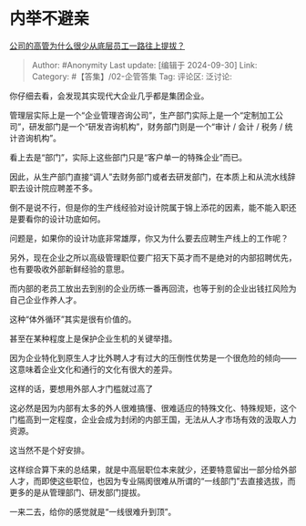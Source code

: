# 内举不避亲
[公司的高管为什么很少从底层员工一路往上提拔？](https://www.zhihu.com/question/636917760/answer/3814047349)

> Author: #Anonymity
> Last update: [编辑于 2024-09-30]
> Link:
> Category: #【答集】/02-企管答集 
> Tag: 
> 评论区:
> 泛讨论:

你仔细去看，会发现其实现代大企业几乎都是集团企业。

管理层实际上是一个“企业管理咨询公司”，生产部门实际上是一个“定制加工公司”，研发部门是一个“研发咨询机构”，财务部门则是一个“审计 / 会计 / 税务 / 统计咨询机构”。

看上去是“部门”，实际上这些部门只是“客户单一的特殊企业”而已。

因此，从生产部门直接“调人”去财务部门或者去研发部门，在本质上和从流水线辞职去设计院应聘差不多。

倒不是说不行，但是你的生产线经验对设计院属于锦上添花的因素，能不能入职还是要看你的设计功底如何。

问题是，如果你的设计功底非常雄厚，你又为什么要去应聘生产线上的工作呢？

另外，现在企业之所以高级管理职位要广招天下英才而不是绝对的内部招聘优先，也有要吸收外部新鲜经验的意思。

而内部的老员工放出去到别的企业历练一番再回流，也等于别的企业出钱扛风险为自己企业作养人才。

这种“体外循环”其实是很有价值的。

甚至在某种程度上是保护企业生机的关键举措。

因为企业特化到原生人才比外聘人才有过大的压倒性优势是一个很危险的倾向——这意味着企业文化和通行的文化有很大的差异。

这样的话，要想用外部人才门槛就过高了

这必然是因为内部有太多的外人很难搞懂、很难适应的特殊文化、特殊规矩，这个门槛高到一定程度，企业会成为封闭的内部王国，无法从人才市场有效的汲取人力资源。

这当然不是个好安排。

这样综合算下来的总结果，就是中高层职位本来就少，还要特意留出一部分给外部人才，而即使这些职位，也因为专业隔阂很难从所谓的“一线部门”去直接选拔，而更多的是从管理部门、研发部门提拔。

一来二去，给你的感觉就是“一线很难升到顶”。